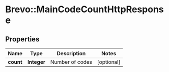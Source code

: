 # Brevo::MainCodeCountHttpResponse

## Properties
Name | Type | Description | Notes
------------ | ------------- | ------------- | -------------
**count** | **Integer** | Number of codes | [optional] 


